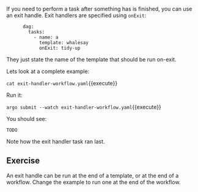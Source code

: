 If you need to perform a task after something has is finished, you can use an exit handle. Exit handlers are specified
using `onExit`:

```
      dag:
        tasks:
          - name: a
            template: whalesay
            onExit: tidy-up
```

They just state the name of the template that should be run on-exit.

Lets look at a complete example:

`cat exit-handler-workflow.yaml`{{execute}}

Run it:

`argo submit --watch exit-handler-workflow.yaml`{{execute}}

You should see:

```
TODO
```

Note how the exit handler task ran last.

## Exercise

An exit handle can be run at the end of a template, or at the end of a workflow. Change the example to run one at the
end of the workflow.